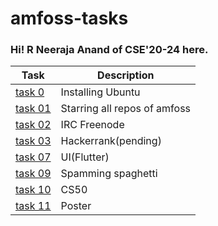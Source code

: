 # amfoss-tasks
### Hi! R Neeraja Anand of CSE'20-24  here.
Task | Description |
| --- | --- |
| <a href="https://github.com/TheNeerajaAnand/amfoss-tasks/tree/master/task-00">task 0</a> | Installing Ubuntu |
| <a href="https://github.com/TheNeerajaAnand/amfoss-tasks/tree/master/task-01">task 01</a> | Starring all repos of amfoss |
| <a href="https://github.com/TheNeerajaAnand/amfoss-tasks/tree/master/task-02">task 02</a> | IRC Freenode |
| <a href="https://github.com/TheNeerajaAnand/amfoss-tasks/tree/master/task-03">task 03</a> |Hackerrank(pending)|
| <a href="https://github.com/TheNeerajaAnand/amfoss-tasks/tree/master/task-05">task 07</a> | UI(Flutter)  |
| <a href="https://github.com/TheNeerajaAnand/amfoss-tasks/tree/master/task-06">task 09</a> | Spamming spaghetti  |
| <a href="https://github.com/TheNeerajaAnand/amfoss-tasks/tree/master/task-07">task 10</a> | CS50 |
| <a href="https://github.com/TheNeerajaAnand/amfoss-tasks/tree/master/task-08">task 11</a> | Poster |
